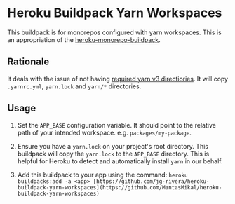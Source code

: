 # Heroku Buildpack Yarn Workspaces

This buildpack is for monorepos configured with yarn workspaces. This is an appropriation of the [heroku-monorepo-buildpack](https://github.com/lstoll/heroku-buildpack-monorepo).

## Rationale
It deals with the issue of not having [required yarn v3 directiories](https://next.yarnpkg.com/getting-started/qa#which-files-should-be-gitignored). It will copy `.yarnrc.yml`, `yarn.lock` and `yarn/*` directories.

## Usage

1. Set the `APP_BASE` configuration variable. It should point to the relative path of your intended workspace. e.g. `packages/my-package`.

2. Ensure you have a `yarn.lock` on your project's root directory. This buildpack will copy the `yarn.lock` to the `APP_BASE` directory. This is helpful for Heroku to detect and automatically install `yarn` in our behalf.

3. Add this buildpack to your app using the command: `heroku buildpacks:add -a <app> [https://github.com/jg-rivera/heroku-buildpack-yarn-workspaces](https://github.com/MantasMikal/heroku-buildpack-yarn-workspaces)`
